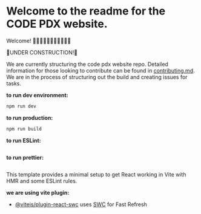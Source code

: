 # Welcome to the readme for the CODE PDX website.

Welcome! 👋👋🏿👋🏽👋🏻👋🏾👋🏼

🚧UNDER CONSTRUCTION!🚧

We are currently structuring the code pdx website repo. Detailed information for those looking to contribute can be found in [contributing.md](./contributing.md). We are in the process of structuring out the build and creating issues for tasks. 

**to run dev environment:**
```bash
npm run dev
```

**to run production:**
```bash
npm run build
```

<!-- setup and add scripts for es lint and prettier -->

**to run ESLint:**
```bash

```

**to run prettier:**
```bash

```

This template provides a minimal setup to get React working in Vite with HMR and some ESLint rules.

**we are using vite plugin:**
 - [@vitejs/plugin-react-swc](https://github.com/vitejs/vite-plugin-react-swc) uses [SWC](https://swc.rs/) for Fast Refresh

<!-- 
    we aren't using this right now
- [@vitejs/plugin-react](https://github.com/vitejs/vite-plugin-react/blob/main/packages/plugin-react/README.md) uses [Babel](https://babeljs.io/) for Fast Refresh 
- -->
